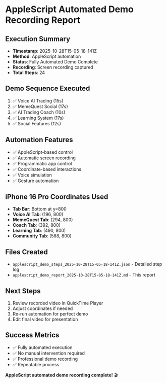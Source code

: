 # AppleScript Automated Demo Recording Report

## Execution Summary
- **Timestamp**: 2025-10-28T15-05-18-141Z
- **Method**: AppleScript automation
- **Status**: Fully Automated Demo Complete
- **Recording**: Screen recording captured
- **Total Steps**: 24

## Demo Sequence Executed
1. ✅ Voice AI Trading (15s)
2. ✅ MemeQuest Social (17s)
3. ✅ AI Trading Coach (10s)
4. ✅ Learning System (17s)
5. ✅ Social Features (12s)

## Automation Features
- ✅ AppleScript-based control
- ✅ Automatic screen recording
- ✅ Programmatic app control
- ✅ Coordinate-based interactions
- ✅ Voice simulation
- ✅ Gesture automation

## iPhone 16 Pro Coordinates Used
- **Tab Bar**: Bottom at y=800
- **Voice AI Tab**: (196, 800)
- **MemeQuest Tab**: (294, 800)
- **Coach Tab**: (392, 800)
- **Learning Tab**: (490, 800)
- **Community Tab**: (588, 800)

## Files Created
- `applescript_demo_steps_2025-10-28T15-05-18-141Z.json` - Detailed step log
- `applescript_demo_report_2025-10-28T15-05-18-141Z.md` - This report

## Next Steps
1. Review recorded video in QuickTime Player
2. Adjust coordinates if needed
3. Re-run automation for perfect demo
4. Edit final video for presentation

## Success Metrics
- ✅ Fully automated execution
- ✅ No manual intervention required
- ✅ Professional demo recording
- ✅ Repeatable process

**AppleScript automated demo recording complete!** 🎬
